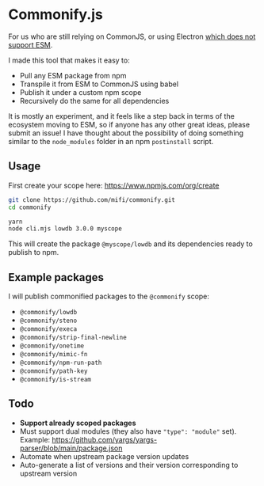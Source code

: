# Commonify.js

For us who are still relying on CommonJS, or using Electron [which does not support ESM](https://github.com/electron/electron/issues/21457).

I made this tool that makes it easy to:
- Pull any ESM package from npm
- Transpile it from ESM to CommonJS using babel
- Publish it under a custom npm scope
- Recursively do the same for all dependencies

It is mostly an experiment, and it feels like a step back in terms of the ecosystem moving to ESM, so if anyone has any other great ideas, please submit an issue! I have thought about the possibility of doing something similar to the `node_modules` folder in an npm `postinstall` script.

## Usage

First create your scope here: https://www.npmjs.com/org/create

```bash
git clone https://github.com/mifi/commonify.git
cd commonify

yarn
node cli.mjs lowdb 3.0.0 myscope
```
This will create the package `@myscope/lowdb` and its dependencies ready to publish to npm.

## Example packages

I will publish commonified packages to the `@commonify` scope:
- `@commonify/lowdb`
- `@commonify/steno`
- `@commonify/execa`
- `@commonify/strip-final-newline`
- `@commonify/onetime`
- `@commonify/mimic-fn`
- `@commonify/npm-run-path`
- `@commonify/path-key`
- `@commonify/is-stream`

## Todo

- **Support already scoped packages**
- Must support dual modules (they also have `"type": "module"` set). Example: https://github.com/yargs/yargs-parser/blob/main/package.json 
- Automate when upstream package version updates
- Auto-generate a list of versions and their version corresponding to upstream version
